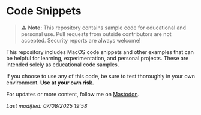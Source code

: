 # Code Snippets

> ⚠️ **Note:** This repository contains sample code for educational and personal use. Pull requests from outside contributors are not accepted. Security reports are always welcome!

This repository includes MacOS code snippets and other examples that can be helpful for learning, experimentation, and personal projects. These are intended solely as educational code samples.  

If you choose to use any of this code, be sure to test thoroughly in your own environment. **Use at your own risk.**

For updates or more content, follow me on [Mastodon](https://mastodon.social/@iAGorynT).

_Last modified: 07/08/2025 19:58_